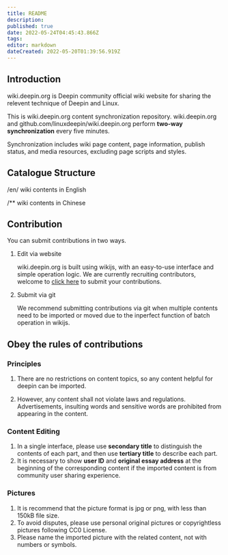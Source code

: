```yaml
---
title: README
description: 
published: true
date: 2022-05-24T04:45:43.866Z
tags: 
editor: markdown
dateCreated: 2022-05-20T01:39:56.919Z
---
```



## Introduction
wiki.deepin.org is Deepin community official wiki website for sharing the relevent technique of Deepin and Linux.

This is wiki.deepin.org content synchronization repository. wiki.deepin.org and github.com/linuxdeepin/wiki.deepin.org perform **two-way synchronization** every five minutes.

Synchronization includes wiki page content, page information, publish status, and media resources, excluding page scripts and styles.


## Catalogue Structure

/en/ wiki contents in English 

/** wiki contents in Chinese

## Contribution

You can submit contributions in two ways.

1. Edit via website

    wiki.deepin.org is built using wikijs, with an easy-to-use interface and simple operation logic. We are currently recruiting contributors, welcome to [click here](https://wiki.deepin.org/zh/%E5%85%B3%E4%BA%8EDeepin/Deepin_Wiki/%E5%8F%82%E4%B8%8E%E6%90%AD%E5%BB%BA) to submit your contributions. 

2. Submit via git

    We recommend submitting contributions via git when multiple contents need to be imported or moved due to the inperfect function of batch operation in wikijs.


## Obey the rules of contributions

### Principles
1. There are no restrictions on content topics, so any content helpful for deepin can be imported.

1. However, any content shall not violate laws and regulations. Advertisements, insulting words and sensitive words are prohibited from appearing in the content.

### Content Editing
1. In a single interface, please use **secondary title** to distinguish the contents of each part, and then use **tertiary title** to describe each part.
2. It is necessary to show **user ID** and **original essay address** at the beginning of the corresponding content if the imported content is from community user sharing experience.
  
### Pictures
1. It is recommend that the picture format is jpg or png, with less than 150kB file size.
2. To avoid disputes, please use personal original pictures or copyrightless pictures following CC0 License.
3. Please name the imported picture with the related content, not with numbers or symbols.


